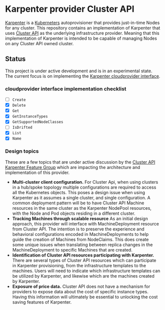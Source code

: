 # Karpenter provider Cluster API

[Karpenter][karpenter] is a [Kuberneters][kubernetes] autoprovisioner that
provides just-in-time Nodes for any cluster. This repository contains an
implementation of Karpenter that uses [Cluster API][clusterapi] as the
underlying infrastructure provider. Meaning that this implementation of
Karpenter is intended to be capable of managing Nodes on any Cluster API
owned cluster.

## Status

This project is under active development and is in an experimental state.
The current focus is on implementing the [Karpenter cloudprovider interface][kci].

### cloudprovider interface implementation checklist

- [ ] `Create`
- [x] `Delete`
- [x] `Get`
- [x] `GetInstanceTypes`
- [x] `GetSupportedNodeClasses`
- [ ] `IsDrifted`
- [x] `List`
- [x] `Name`

### Design topics

These are a few topics that are under active discussion by the
[Cluster API Karpenter Feature Group][cakfg] which are impacting
the architecture and implementation of this provider.

* **Multi-cluster client configuration.**
  For Cluster Api, when using clusters in a hub/spoke topology multiple configurations
  are required to access all the Kubernetes objects. This poses a design issue when
  using Karpenter as it assumes a single cluster, and single configuration. A common
  deployment pattern will be to have Cluster API Machine resources in the same cluster
  as the Karpenter NodePool resources, with the Node and Pod objects residing in a
  different cluster.
* **Tracking Machines through scalable resource**
  As an initial design approach, this provider will interface with MachineDeployment
  resource from Cluster API. The intention is to preserve the experience and behavioral
  configurations encoded in MachineDeployments to help guide the creation of Machines
  from NodeClaims. This does create some unique issues when translating between replica
  changes in the MachineDeployment to specific Machines that are created.
* **Identification of Cluster API resources participating with Karpenter.**
  There are several types of Cluster API resources which can participate in Karpenter
  provisioning, from the infrastructure templates to the machines. Users will need to
  indicate which infrastructure templates can be utilized by Karpenter, and likewise
  which are the machines created by Karpenter.
* **Exposure of price data.**
  Cluster API does not have a mechanism for providers to expose data about the cost of
  specific instance types. Having this information will ultimately be essential to
  unlocking the cost saving features of Karpenter.

[karpenter]: https://karpenter.sh
[kubernetes]: https://kubernetes.io
[clusterapi]: https://cluster-api.sigs.k8s.io
[kci]: https://github.com/kubernetes-sigs/karpenter/blob/main/pkg/cloudprovider/types.go 
[cakfg]: https://github.com/kubernetes-sigs/cluster-api/blob/main/docs/community/20231018-karpenter-integration.md
